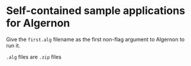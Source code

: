 Self-contained sample applications for Algernon
===============================================

Give the `first.alg` filename as the first non-flag argument to Algernon to run it.

`.alg` files are `.zip` files
